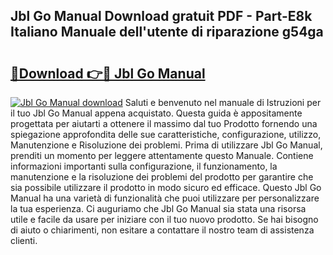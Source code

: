 ## Jbl Go Manual Download gratuit PDF - Part-E8k Italiano Manuale dell'utente di riparazione g54ga

# <h2><a href="http://dfaft7.blite.top/?on=Jbl+Go+Manual">🔗Download 👉🔴 Jbl Go Manual</a></h2>

[![Jbl Go Manual download](https://i.imgur.com/lujVjoI.png)](http://dfaft7.blite.top/?on=Jbl+Go+Manual)
Saluti e benvenuto nel manuale di Istruzioni per il tuo Jbl Go Manual appena acquistato. Questa guida è appositamente progettata per aiutarti a ottenere il massimo dal tuo Prodotto fornendo una spiegazione approfondita delle sue caratteristiche, configurazione, utilizzo, Manutenzione e Risoluzione dei problemi. Prima di utilizzare Jbl Go Manual, prenditi un momento per leggere attentamente questo Manuale. Contiene informazioni importanti sulla configurazione, il funzionamento, la manutenzione e la risoluzione dei problemi del prodotto per garantire che sia possibile utilizzare il prodotto in modo sicuro ed efficace. Questo Jbl Go Manual ha una varietà di funzionalità che puoi utilizzare per personalizzare la tua esperienza. Ci auguriamo che Jbl Go Manual sia stata una risorsa utile e facile da usare per iniziare con il tuo nuovo prodotto. Se hai bisogno di aiuto o chiarimenti, non esitare a contattare il nostro team di assistenza clienti.
